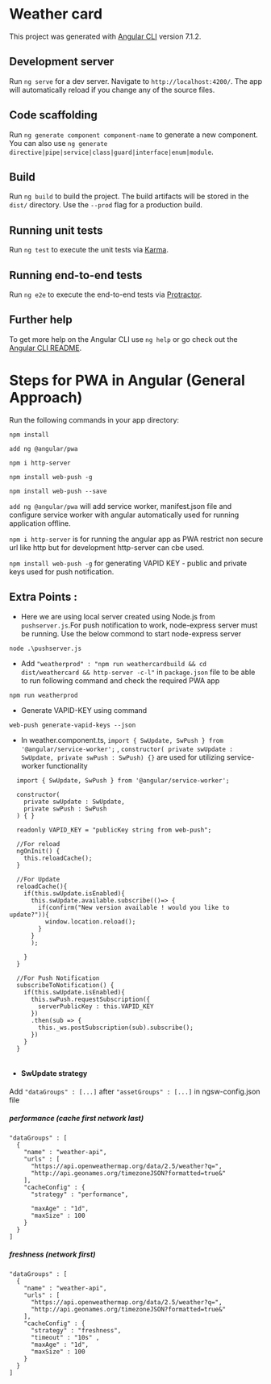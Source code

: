 # Weather card

This project was generated with [Angular CLI](https://github.com/angular/angular-cli) version 7.1.2.

## Development server

Run `ng serve` for a dev server. Navigate to `http://localhost:4200/`. The app will automatically reload if you change any of the source files.

## Code scaffolding

Run `ng generate component component-name` to generate a new component. You can also use `ng generate directive|pipe|service|class|guard|interface|enum|module`.

## Build

Run `ng build` to build the project. The build artifacts will be stored in the `dist/` directory. Use the `--prod` flag for a production build.

## Running unit tests

Run `ng test` to execute the unit tests via [Karma](https://karma-runner.github.io).

## Running end-to-end tests

Run `ng e2e` to execute the end-to-end tests via [Protractor](http://www.protractortest.org/).

## Further help

To get more help on the Angular CLI use `ng help` or go check out the [Angular CLI README](https://github.com/angular/angular-cli/blob/master/README.md).

# Steps for PWA in Angular (General Approach)
Run the following commands in your app directory:
```
npm install

add ng @angular/pwa

npm i http-server

npm install web-push -g

npm install web-push --save
```

`add ng @angular/pwa` will add service worker, manifest.json file and configure service worker with angular automatically used for running application offline.

`npm i http-server` is for running the angular app as PWA restrict non secure url like http but for development http-server can cbe used.

`npm install web-push -g` for generating VAPID KEY - public and private keys used for push notification.

## Extra Points : 
- Here we are using local server created using Node.js from `pushserver.js`.For push notification to work, node-express server must be running. Use the below commond to start node-express server
```
node .\pushserver.js
```
- Add `"weatherprod" : "npm run weathercardbuild && cd dist/weathercard && http-server -c-l"` in `package.json` file to be able to run following command and check the required PWA app
```
npm run weatherprod
```

- Generate VAPID-KEY using command
``` 
web-push generate-vapid-keys --json 
```

- In weather.component.ts, `import { SwUpdate, SwPush } from '@angular/service-worker';` , `constructor( private swUpdate : SwUpdate, private swPush : SwPush) {}` are used for utilizing service-worker functionality
```
  import { SwUpdate, SwPush } from '@angular/service-worker';
  
  constructor(
    private swUpdate : SwUpdate,
    private swPush : SwPush
  ) { }
  
  readonly VAPID_KEY = "publicKey string from web-push";

  //For reload
  ngOnInit() {
    this.reloadCache();
  }

  //For Update
  reloadCache(){
    if(this.swUpdate.isEnabled){
      this.swUpdate.available.subscribe(()=> {
        if(confirm("New version available ! would you like to update?")){
          window.location.reload();
        }
      }
      );    
    
    }
  }
  
  //For Push Notification
  subscribeToNotification() {
    if(this.swUpdate.isEnabled){
      this.swPush.requestSubscription({
        serverPublicKey : this.VAPID_KEY
      })
      .then(sub => {
        this._ws.postSubscription(sub).subscribe();
      })
    }
  }
  
  ```
 
- #### SwUpdate strategy
Add `"dataGroups" : [...]` after `"assetGroups" : [...]` in ngsw-config.json file 
##### performance (cache first network last)
  ```
"dataGroups" : [
    {
      "name" : "weather-api",
      "urls" : [
        "https://api.openweathermap.org/data/2.5/weather?q=",
        "http://api.geonames.org/timezoneJSON?formatted=true&"
      ],
      "cacheConfig" : {
        "strategy" : "performance",

        "maxAge" : "1d",
        "maxSize" : 100
      }
    }
  ]
  ```
##### freshness (network first)
  ```
"dataGroups" : [
    {
      "name" : "weather-api",
      "urls" : [
        "https://api.openweathermap.org/data/2.5/weather?q=",
        "http://api.geonames.org/timezoneJSON?formatted=true&"
      ],
      "cacheConfig" : {
        "strategy" : "freshness",
        "timeout" : "10s" ,
        "maxAge" : "1d",
        "maxSize" : 100
      }
    }
  ]
  ```
  
